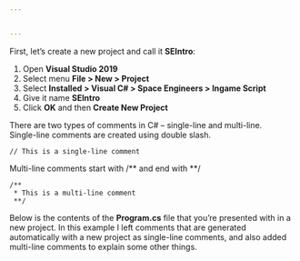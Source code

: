 ```yaml
---


---
```


<p>First, let’s create a new project and call it <strong>SEIntro</strong>:</p>
<ol>
<li>Open <strong>Visual Studio 2019</strong></li>
<li>Select menu <strong>File &gt; New &gt; Project</strong></li>
<li>Select <strong>Installed &gt; Visual C# &gt; Space Engineers &gt; Ingame Script</strong></li>
<li>Give it name <strong>SEIntro</strong></li>
<li>Click <strong>OK</strong> and then <strong>Create New Project</strong></li>
</ol>
<p>There are two types of comments in C# – single-line and multi-line.<br>
Single-line comments are created using double slash.</p>
<pre class=" language-c"><code class="prism -sharp language-c"><span class="token comment">// This is a single-line comment</span>
</code></pre>
<p>Multi-line comments start with /** and end with **/</p>
<pre class=" language-c"><code class="prism -sharp language-c"><span class="token comment">/**
 * This is a multi-line comment
 **/</span>
</code></pre>
<p>Below is the contents of the <strong>Program.cs</strong> file that you’re presented with in a new project. In this example I left comments that are generated automatically with a new project as single-line comments, and also added multi-line comments to explain some other things.</p>

